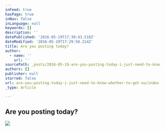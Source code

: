 ```yaml
---
inFeed: true
hasPage: true
inNav: false
inLanguage: null
keywords: []
description: ''
datePublished: '2016-05-19T17:30:43.518Z'
dateModified: '2016-05-19T17:29:58.214Z'
title: Are you posting today?
author:
  - name: ''
    url: ''
sourcePath: _posts/2016-05-19-are-you-posting-today-i-just-need-to-know-whether-to-get-ou.md
authors: []
publisher: null
starred: false
url: are-you-posting-today-i-just-need-to-know-whether-to-get-ou/index.html
_type: Article

---
```

## Are you posting today?
![](https://the-grid-user-content.s3-us-west-2.amazonaws.com/e47dfc34-2134-4638-8e4a-52156747a5c7.jpg)
